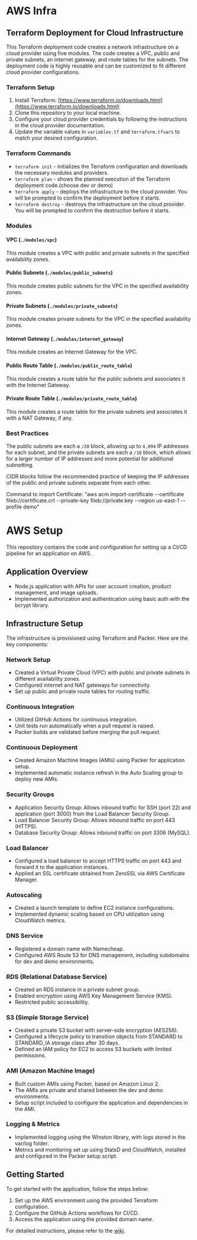 # AWS Infra

## Terraform Deployment for Cloud Infrastructure

This Terraform deployment code creates a network infrastructure on a cloud provider using five modules. The code creates a VPC, public and private subnets, an internet gateway, and route tables for the subnets. The deployment code is highly reusable and can be customized to fit different cloud provider configurations.

### Terraform Setup

1. Install Terraform: [https://www.terraform.io/downloads.html](https://www.terraform.io/downloads.html)
2. Clone this repository to your local machine.
3. Configure your cloud provider credentials by following the instructions in the cloud provider documentation.
4. Update the variable values in `variables.tf` and `terraform.tfvars` to match your desired configuration.

### Terraform Commands

* `terraform init` - initializes the Terraform configuration and downloads the necessary modules and providers.
* `terraform plan` - shows the planned execution of the Terraform deployment code.(choose dev or demo)
* `terraform apply` - deploys the infrastructure to the cloud provider. You will be prompted to confirm the deployment before it starts.
* `terraform destroy` - destroys the infrastructure on the cloud provider. You will be prompted to confirm the destruction before it starts.

### Modules

#### VPC (`./modules/vpc`)

This module creates a VPC with public and private subnets in the specified availability zones.

#### Public Subnets (`./modules/public_subnets`)

This module creates public subnets for the VPC in the specified availability zones.

#### Private Subnets (`./modules/private_subnets`)

This module creates private subnets for the VPC in the specified availability zones.

#### Internet Gateway (`./modules/internet_gateway`)

This module creates an Internet Gateway for the VPC.

#### Public Route Table (`./modules/public_route_table`)

This module creates a route table for the public subnets and associates it with the Internet Gateway.

#### Private Route Table (`./modules/private_route_table`)

This module creates a route table for the private subnets and associates it with a NAT Gateway, if any.

### Best Practices

The public subnets are each a `/20` block, allowing up to `4,094` IP addresses for each subnet, and the private subnets are each a `/18` block, which allows for a larger number of IP addresses and more potential for additional subnetting. 

CIDR blocks follow the recommended practice of keeping the IP addresses of the public and private subnets separate from each other.

Command to import Certificate: "aws acm import-certificate --certificate fileb://certificate.crt --private-key fileb://private.key --region us-east-1 --profile demo"

# AWS Setup

This repository contains the code and configuration for setting up a CI/CD pipeline for an application on AWS.

## Application Overview

- Node.js application with APIs for user account creation, product management, and image uploads.
- Implemented authorization and authentication using basic auth with the bcrypt library.

## Infrastructure Setup

The infrastructure is provisioned using Terraform and Packer. Here are the key components:

### Network Setup

- Created a Virtual Private Cloud (VPC) with public and private subnets in different availability zones.
- Configured internet and NAT gateways for connectivity.
- Set up public and private route tables for routing traffic.

### Continuous Integration

- Utilized GitHub Actions for continuous integration.
- Unit tests run automatically when a pull request is raised.
- Packer builds are validated before merging the pull request.

### Continuous Deployment

- Created Amazon Machine Images (AMIs) using Packer for application setup.
- Implemented automatic instance refresh in the Auto Scaling group to deploy new AMIs.

### Security Groups

- Application Security Group: Allows inbound traffic for SSH (port 22) and application (port 3000) from the Load Balancer Security Group.
- Load Balancer Security Group: Allows inbound traffic on port 443 (HTTPS).
- Database Security Group: Allows inbound traffic on port 3306 (MySQL).

### Load Balancer

- Configured a load balancer to accept HTTPS traffic on port 443 and forward it to the application instances.
- Applied an SSL certificate obtained from ZeroSSL via AWS Certificate Manager.

### Autoscaling

- Created a launch template to define EC2 instance configurations.
- Implemented dynamic scaling based on CPU utilization using CloudWatch metrics.

### DNS Service

- Registered a domain name with Namecheap.
- Configured AWS Route 53 for DNS management, including subdomains for dev and demo environments.

### RDS (Relational Database Service)

- Created an RDS instance in a private subnet group.
- Enabled encryption using AWS Key Management Service (KMS).
- Restricted public accessibility.

### S3 (Simple Storage Service)

- Created a private S3 bucket with server-side encryption (AES256).
- Configured a lifecycle policy to transition objects from STANDARD to STANDARD_IA storage class after 30 days.
- Defined an IAM policy for EC2 to access S3 buckets with limited permissions.

### AMI (Amazon Machine Image)

- Built custom AMIs using Packer, based on Amazon Linux 2.
- The AMIs are private and shared between the dev and demo environments.
- Setup script included to configure the application and dependencies in the AMI.

### Logging & Metrics

- Implemented logging using the Winston library, with logs stored in the var/log folder.
- Metrics and monitoring set up using StatsD and CloudWatch, installed and configured in the Packer setup script.

## Getting Started

To get started with the application, follow the steps below:

1. Set up the AWS environment using the provided Terraform configuration.
2. Configure the GitHub Actions workflows for CI/CD.
3. Access the application using the provided domain name.

For detailed instructions, please refer to the [wiki](https://github.com/your-repo/wiki).
